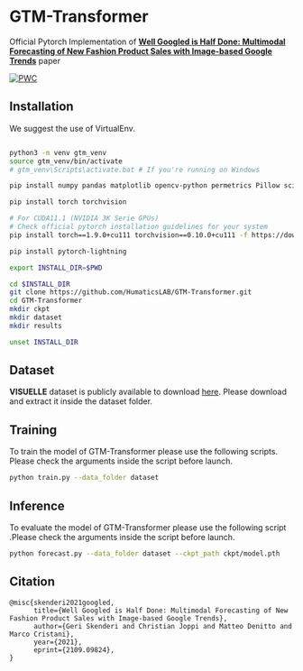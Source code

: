 # GTM-Transformer
Official Pytorch Implementation of [**Well Googled is Half Done: Multimodal Forecasting of New Fashion Product Sales with Image-based Google Trends**](https://arxiv.org/abs/2109.09824) paper

[![PWC](https://img.shields.io/endpoint.svg?url=https://paperswithcode.com/badge/well-googled-is-half-done-multimodal/new-product-sales-forecasting-on-visuelle)](https://paperswithcode.com/sota/new-product-sales-forecasting-on-visuelle?p=well-googled-is-half-done-multimodal)

## Installation

We suggest the use of VirtualEnv.

```bash

python3 -m venv gtm_venv
source gtm_venv/bin/activate
# gtm_venv\Scripts\activate.bat # If you're running on Windows

pip install numpy pandas matplotlib opencv-python permetrics Pillow scikit-image scikit-learn scipy tqdm transformers fairseq wandb

pip install torch torchvision

# For CUDA11.1 (NVIDIA 3K Serie GPUs)
# Check official pytorch installation guidelines for your system
pip install torch==1.9.0+cu111 torchvision==0.10.0+cu111 -f https://download.pytorch.org/whl/torch_stable.html

pip install pytorch-lightning

export INSTALL_DIR=$PWD

cd $INSTALL_DIR
git clone https://github.com/HumaticsLAB/GTM-Transformer.git
cd GTM-Transformer
mkdir ckpt
mkdir dataset
mkdir results

unset INSTALL_DIR
```

## Dataset

**VISUELLE** dataset is publicly available to download [here](https://forms.gle/cVGQAmxhHf7eRJ937). Please download and extract it inside the dataset folder.

## Training
To train the model of GTM-Transformer please use the following scripts. Please check the arguments inside the script before launch.

```bash
python train.py --data_folder dataset
```


## Inference
To evaluate the model of GTM-Transformer please use the following script .Please check the arguments inside the script before launch.

```bash
python forecast.py --data_folder dataset --ckpt_path ckpt/model.pth
```

## Citation
```
@misc{skenderi2021googled,
      title={Well Googled is Half Done: Multimodal Forecasting of New Fashion Product Sales with Image-based Google Trends}, 
      author={Geri Skenderi and Christian Joppi and Matteo Denitto and Marco Cristani},
      year={2021},
      eprint={2109.09824},
}
```
